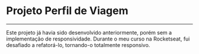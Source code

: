 # Projeto Perfil de Viagem
<hr> 
<p>Este projeto já havia sido desenvolvido anteriormente, porém sem a implementação de responsividade. Durante o meu curso na Rocketseat, fui desafiado a refatorá-lo, tornando-o totalmente responsivo.</p>
